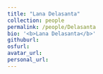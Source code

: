 ```yaml
---
title: "Lana Delasanta"
collection: people
permalink: /people/Delasanta
bio: '<b>Lana Delasanta</b>'
githuburl:
osfurl:
avatar_url:
personal_url:
---
```

